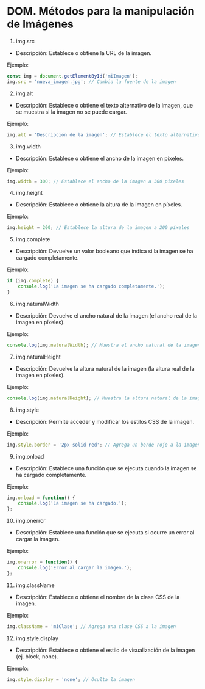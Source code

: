 # DOM. Métodos para la manipulación de Imágenes

1. img.src

- Descripción: Establece o obtiene la URL de la imagen.

Ejemplo:

```javascript
const img = document.getElementById('miImagen');
img.src = 'nueva_imagen.jpg'; // Cambia la fuente de la imagen
```

2. img.alt

- Descripción: Establece o obtiene el texto alternativo de la imagen, que se muestra si la imagen no 
se puede cargar.

Ejemplo:

```javascript
img.alt = 'Descripción de la imagen'; // Establece el texto alternativo
```
3. img.width

- Descripción: Establece o obtiene el ancho de la imagen en píxeles.

Ejemplo:

```javascript
img.width = 300; // Establece el ancho de la imagen a 300 píxeles
```

4. img.height

- Descripción: Establece o obtiene la altura de la imagen en píxeles.

Ejemplo:

```javascript
img.height = 200; // Establece la altura de la imagen a 200 píxeles
```

5. img.complete

- Descripción: Devuelve un valor booleano que indica si la imagen se ha cargado completamente.

Ejemplo:

```javascript
if (img.complete) {
    console.log('La imagen se ha cargado completamente.');
}
```

6. img.naturalWidth

- Descripción: Devuelve el ancho natural de la imagen (el ancho real de la imagen en píxeles).

Ejemplo:

```javascript
console.log(img.naturalWidth); // Muestra el ancho natural de la imagen
```

7. img.naturalHeight

- Descripción: Devuelve la altura natural de la imagen (la altura real de la imagen en píxeles).

Ejemplo:

```javascript
console.log(img.naturalHeight); // Muestra la altura natural de la imagen
```

8. img.style

- Descripción: Permite acceder y modificar los estilos CSS de la imagen.

Ejemplo:

```javascript
img.style.border = '2px solid red'; // Agrega un borde rojo a la imagen
```

9. img.onload

- Descripción: Establece una función que se ejecuta cuando la imagen se ha cargado completamente.

Ejemplo:

```javascript
img.onload = function() {
    console.log('La imagen se ha cargado.');
};
```

10. img.onerror

- Descripción: Establece una función que se ejecuta si ocurre un error al cargar la imagen.

Ejemplo:

```javascript
img.onerror = function() {
    console.log('Error al cargar la imagen.');
};
```

11. img.className

- Descripción: Establece o obtiene el nombre de la clase CSS de la imagen.

Ejemplo:

```javascript
img.className = 'miClase'; // Agrega una clase CSS a la imagen
```

12. img.style.display

- Descripción: Establece o obtiene el estilo de visualización de la imagen (ej. block, none).

Ejemplo:

```javascript
img.style.display = 'none'; // Oculta la imagen
```